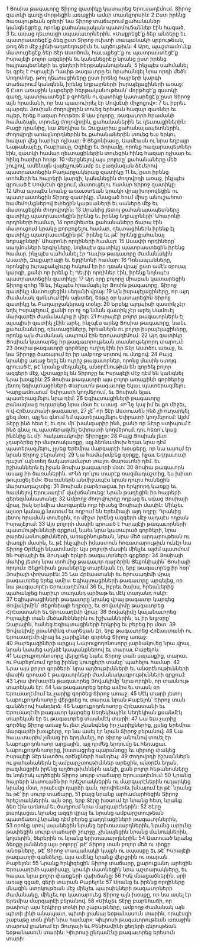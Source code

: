 1 Յոսիա թագաւորը Տիրոջ զատիկը կատարեց Երուսաղէմում. Տիրոջ զատկի գառը մորթեցին առաջին ամսի տասնչորսին: 2 Ըստ իրենց ծառայութեան օրերի՝ նա Տիրոջ տաճարում քահանաներ կանգնեցրեց, որոնք քահանայական պատմուճաններ էին հագած, 3 եւ ասաց ղեւտացի սպասաւորներին. «Մաքրեցէ՛ք ձեր անձերը եւ պատրաստեցէ՛ք ձեզ ըստ Տիրոջ ուխտի տապանակի սրբութեան, թող ձեր մէջ չլինի աղտեղութիւն եւ պղծութիւն: 4 Արդ, պաշտամո՛ւնք մատուցեցէք ձեր Տէր Աստծուն, հաւաքեցէ՛ք ու պատրաստեցէ՛ք Իսրայէլի բոլոր ազգերին եւ կանգնեցրէ՛ք նրանց ըստ իրենց հայրապետների եւ ցեղերի հերթականութեան, 5 ինչպէս սահմանել եւ գրել է Իսրայէլի Դաւիթ թագաւորը եւ հրահանգել նրա որդի մեծն Սողոմոնը. թող ղեւտացիները ըստ իրենց հայրերի կարգի տաճարում կանգնեն, իրենց եղբայրների՝ իսրայէլացիների առաջ: 6 Ըստ առաջին կարգերի հերթականութեան՝ մորթեցէ՛ք զատկի գառը, պատրաստեցէ՛ք զոհերն ու զատիկը կատարեցէ՛ք ըստ Տիրոջ այն հրամանի, որ նա պատուիրել էր Մովսէսի միջոցով»:
7 Եւ իբրեւ պարգեւ Յոսիան ժողովրդին տուեց երեսուն հազար գառներ եւ ուլեր, երեք հազար հորթեր: 8 Այս բոլորը, թագաւորի հրամանի համաձայն, տրուեց ժողովրդին, քահանաներին եւ ղեւտացիներին: Բացի դրանից, նա Քեղկիա եւ Զաքարիա քահանայապետներին, ժողովրդի առաջնորդներին եւ քահանաներին տուեց եւս երկու հազար վեց հարիւր ոչխար: 9 Յեքոնիասը, Սամէասն ու նրա եղբայր Նաթանայէլը, Ռաբիասը, Օզիէլը եւ Յորամը, որոնք հազարապետներ էին, զատկի համար ղեւտացիներին տուեցին հինգ հազար ոչխար եւ հինգ հարիւր հորթ:
10 Վերցնելով այս բոլորը՝ քահանաները մեծ շուքով, ամենայն վայելչութեամբ եւ բազմազան ձեւերով պատրաստեցին Բաղարջակերաց զատիկը 11 եւ, ըստ իրենց տոհմերի եւ հայրերի կարգի, կանգնեցին ժողովրդի առաջ, ինչպէս գրուած է Մովսէսի գրքում, մատուցելու համար Տիրոջ զատիկը: 12 Ահա այսպէս նրանք առաւօտեան կրակի վրայ խորովեցին ու պատրաստեցին Տիրոջ զատիկը. մնացած հում միսը անուշահոտ համեմունքներով եփեցին կաթսաների եւ սաների մէջ եւ մատուցեցին ժողովրդին: 13 Սրանից յետոյ քահանայապետները զատիկը պատրաստեցին իրենց եւ իրենց եղբայրների՝ Ահարոնի որդիների համար, 14 որովհետեւ քահանաները ճարպ էին մատուցում կրակը բորբոքելու համար, ղեւտացիներն իրենք էլ զատիկը պատրաստեցին թէ՛ իրենց եւ թէ՛ իրենց քահանայ եղբայրների՝ Ահարոնի որդիների համար: 15 Ասափի որդիները՝ սաղմոսների երգիչները, նոյնպէս զատիկը պատրաստեցին իրենց համար, ինչպէս սահմանել էր Դաւիթ թագաւորը ժամանակին Ասափի, Զաքարիայի եւ Ելդինոնի համար: 16 Դռնապանները, որոնցից իւրաքանչիւրը հսկում էր իր դռան վրայ՝ ըստ ամէն օրուայ կարգի, քանի որ իրենք էլ Ղեւիի որդիներ էին, իրենք նոյնպէս պատրաստեցին զատիկը:
17 Այդ օրը բոլորը միաբան կատարեցին Տիրոջ զոհը 18 եւ, ինչպէս հրամայել էր Յոսին թագաւորը, Տիրոջ զատիկը մատուցեցին սեղանի վրայ: 19 Այն իսրայէլացիները, որ այդ ժամանակ գտնւում էին այնտեղ, եօթը օր կատարեցին Տիրոջ զատիկը եւ Բաղարջակերաց տօնը: 20 Երբեք այդպիսի զատիկ չէր եղել Իսրայէլում, քանի որ ոչ ոք նման զատիկ չէր արել Սամուէլ մարգարէի ժամանակից ի վեր: 21 Իսրայէլի բոլոր թագաւորներն էլ այսպիսի զատիկ չէին արել, ինչպէս արեց Յոսիա թագաւորը, նաեւ քահանաները, ղեւտացիները, հրեաներն ու բոլոր իսրայէլացիները, որոնք այն ժամանակ ապրում էին Երուսաղէմում: 22 Այդ զատիկը Յոսիան կատարեց իր թագաւորութեան տասնութերորդ տարում: 23 Յոսիա թագաւորի գործերը ուղիղ էին իր Տէր Աստծու առաջ, եւ նա Տիրոջը ծառայում էր իր ամբողջ սրտով ու մտքով:
24 Բայց նրանից առաջ եղել են ուրիշ թագաւորներ, որոնց մասին ստոյգ գրուած է, թէ նրանք մեղանչել, անօրէնութիւն են գործել բոլոր ազգերի մէջ, վշտացրել են Տիրոջը եւ Իսրայէլի մէջ դէմ են կանգնել Նրա խօսքին:
25 Յոսիա թագաւորի այս բոլոր առաքինի գործերից յետոյ եգիպտացիների Փարաւոն թագաւորը եկաւ պատերազմելու Կարքամուսում՝ Եփրատի կողմերում, եւ Յոսիան ելաւ պատերազմելու նրա դէմ: 26 Եգիպտացիների թագաւորը բանագնաց ուղարկեց նրա մօտ եւ ասաց. «Ի՞նչ կայ իմ եւ քո միջեւ, ո՛վ Հրէաստանի թագաւոր, 27 չէ՞ որ Տէր Աստուածն ինձ չի ուղարկել քեզ մօտ, այլ ես գնում եմ պատերազմելու Եփրատի կողմերում: Այժմ Տէրը ինձ հետ է, եւ դու մի՛ խանգարիր ինձ, քանի որ Տէրը ստիպում է ինձ գնալ ու պատերազմել Եփրատի կողմերում. դու հեռո՛ւ կաց ինձնից եւ մի՛ հակառակուիր Տիրոջը»: 28 Բայց Յոսիան յետ չդարձրեց իր մարտակառքը, այլ ձեռնամուխ եղաւ նրա դէմ պատերազմելու, չլսեց Երեմիա մարգարէի խօսքերը, որ նա ասում էր նրան Տիրոջ բերանով: 29 Նա համախմբեց զօրքը, իջաւ Եդդաւուսի դաշտ՝ այնտեղ ճակատամարտ տալու Փարաւոնի դէմ. եւ իշխաններն էլ իջան Յոսիա թագաւորի մօտ: 30 Յոսիա թագաւորն ասաց իր ծառաներին. «Ինձ դո՛ւրս տարէք ռազմադաշտից, ես խիստ թուլացել եմ»: Ծառաներն անմիջապէս նրան դուրս հանեցին մարտադաշտից: 31 Յոսիան բարձրացաւ իր երկրորդ կառքը եւ հասնելով Երուսաղէմ՝ վախճանուեց: Նրան թաղեցին իր հայրերի գերեզմանատանը: 32 Ամբողջ ժողովուրդը ողբաց եւ սգաց Յոսիայի վրայ, իսկ Երեմիա մարգարէն ողբ հիւսեց Յոսիայի մասին: Մինչեւ այսօր կանայք նստում եւ ողբում են Երեմիայի այդ ողբը: Դրանից յետոյ հրաման տուեցին, որ միշտ իրենց ազգերի մէջ այդպէս ողբան Իսրայէլում:
33 Այս բոլորի մասին գրուած է Իսրայէլի թագաւորների պատմութիւնների գրքում, նաեւ նրա կատարած գործերի, նրա բարեմասնութիւնների, առաքինութեան, նրա մեծ արդարութեան ու փառքի մասին, եւ թէ ինչպիսի իմաստուն հոգատարութիւն ունէր նա Տիրոջ Օրէնքի նկատմամբ: Այս բոլորի մասին մինչեւ այժմ պատմում են Իսրայէլի եւ Յուդայի երկրի թագաւորների գրքերը:
34 Յոսիայի մահից յետոյ նրա տոհմից թագաւոր դարձրին Յեքոնիային՝ Յոսիայի որդուն: Յեքոնիան քսաներեք տարեկան էր, երբ թագաւորեց իր հօր՝ Յոսիայի փոխարէն: 35 Նա Հրէաստանի եւ Երուսաղէմի վրայ թագաւորեց երեք ամիս: Եգիպտացիների թագաւորը արգելեց, որ նա թագաւորէր Երուսաղէմում 36 եւ, իբրեւ ծախս, հրեաներից պահանջեց հարիւր տաղանդ արծաթ եւ մէկ տաղանդ ոսկի: 37 Եգիպտացիների թագաւորը նրանց վրայ թագաւոր կարգեց Յովակիմին՝ Յեքոնիայի եղբօրը, եւ Յովակիմը թագաւորեց Հրէաստանի եւ Երուսաղէմի վրայ: 38 Յովակիմը կալանաւորեց Իսրայէլի տան մեծամեծներին ու իշխաններին, եւ իր եղբօրը՝ Զարային, հանեց Եգիպտացիների երկրից եւ բերեց իր մօտ:
39 Յովակիմը քսանհինգ տարեկան էր, երբ թագաւորեց Հրէաստանի ու Երուսաղէմի վրայ եւ չարիքներ գործեց Տիրոջ առաջ: 40 Բաբելացիների արքայ Նաբուքոդոնոսորը յարձակուեց նրա վրայ, նրան կապեց պղնձէ կապանքներով եւ տարաւ Բաբելոն: 41 Նաբուքոդոնոսորը վերցրեց նաեւ Տիրոջ տան սպասքից, տարաւ ու Բաբելոնում դրեց իրենց կուռքերի տանը՝ պահելու համար:
42 Նրա այս բոլոր գործերի՝ նրա պղծութիւնների եւ անօրէնութիւնների մասին գրուած է թագաւորների ժամանակագրութիւնների գրքում:
43 Նրա փոխարէն թագաւորեց Յովակիմը՝ նրա որդին, որ տասնութ տարեկան էր: 44 Նա թագաւորեց երեք ամիս եւ տասն օր Երուսաղէմում եւ չարիք գործեց Տիրոջ առաջ: 45 Մէկ տարի յետոյ Նաբուքոդոնոսորը վերցրեց ու տարաւ նրան Բաբելոն՝ Տիրոջ տան գանձերով հանդերձ:
46 Նաբուքոդոնոսորը Հրէաստանի եւ Երուսաղէմի թագաւոր կարգեց Սեդեկիային: Սեդեկիան քսանմէկ տարեկան էր եւ թագաւորեց տասնմէկ տարի: 47 Նա եւս չարիք գործեց Տիրոջ առաջ եւ յետ չկանգնեց իր չարիքներից, չլսեց Երեմիա մարգարէի խօսքերը, որ նա ասել էր նրան Տիրոջ բերանով: 48 Նա հաւատարիմ չմնաց իր երդմանը, որ Տիրոջ անունով տուել էր Նաբուքոդոնոսոր արքային, այլ դրժեց երդումը եւ հեռացաւ Նաբուքոդոնոսորից, խստացրեց պարանոցը եւ սիրտը փակեց Իսրայէլի Տէր Աստծու օրէնքների հանդէպ:
49 Ժողովրդի իշխաններն ու քահանաներն էլ ամբարշտութիւններ արեցին, անօրէն եղան, բազմացրին իրենց պղծութիւններն աւելի, քան բոլոր հեթանոսները եւ նոյնիսկ պղծեցին Տիրոջ սուրբ տաճարը Երուսաղէմում: 50 Նրանց հայրերի Աստուածն իր հրեշտակներին ու մարգարէներին ուղարկեց նրանց մօտ, որպէսզի դարձի գան, որովհետեւ խնայում էր թէ՛ նրանց եւ թէ՛ իր սուրբ տաճարը, 51 բայց նրանք արհամարհեցին Տիրոջ հրեշտակներին. այն օրը, երբ Տէրը խօսում էր նրանց հետ, նրանք ձեռ էին առնում եւ ծաղրում նրա մարգարէներին: 52 Տէրը բարկացաւ նրանց ազգի վրայ եւ նրանց ամբարշտութեան պատճառով նրանց դէմ բերեց քաղդէացիների թագաւորներին, 53 որոնք սրով սպանեցին նրանց երիտասարդներին, նրանց արիւնը թափեցին սուրբ տաճարի շուրջը, չխնայեցին նրանց մանուկներին, կոյսերին, ծերերին ու նրանց երիտասարդներին: 54 Աստուած նրանց ձեռքը յանձնեց այս բոլորը՝ թէ՛ Տիրոջ տան բոլոր մեծ ու փոքր անօթները, թէ՛ Տիրոջ տապանակի կայքն ու սպասքը եւ թէ՛ Իսրայէլի թագաւորի գանձերը. այս ամէնը նրանք վերցրին ու տարան Բաբելոն: 55 Նրանք հրկիզեցին Տիրոջ տաճարը, քարուքանդ արեցին Երուսաղէմի պարիսպը, կրակի մատնեցին նրա աշտարակները, եւ հասաւ նրա բոլոր փառքերի վախճանը: 56 Իսկ մնացածներին, սրի առաջ գցած, գերի տարան Բաբելոն: 57 Սրանց եւ իրենց որդիները մնացին ստրկութեան մէջ մինչեւ պարսիկների թագաւորների ժամանակը, մինչեւ որ կատարուեց Տիրոջ այն խօսքը, որ նա ասել էր Երեմիա մարգարէի բերանով. 58 «Մինչեւ Տէրը բարեհաճի, որ թափուր այս երկիրը տօնի իր շաբաթները, ամբողջ ժամանակ այն պիտի լինի անապատ, պիտի լրանայ եօթանասուն տարին, որպէսզի շաբաթը տօն լինի նրա համար»:
Կիւրոսի թագաւորութեան առաջին տարում լրանում էր Յուդայի եւ Բենիամինի ցեղերի գերութեան եօթանասուն տարին: Կիւրոսը ընդամէնը թագաւորեց երեսուն տարի:
